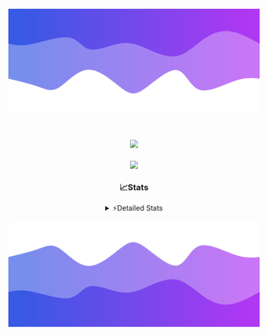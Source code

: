 ![Header](./header.png)
<div align="center">

<h1 align="center">
  <a href="https://git.io/typing-svg">
    <img src="https://readme-typing-svg.herokuapp.com/?lines=Hello,+There!+👋;This+is+chicho.;CEO+on+Hely+Development....;&center=true&size=25">
  </a>
</h1>
  
<p align="center">
  <img src="https://lanyard.cnrad.dev/api/852683595378196480" />
</p>

### 📈Stats
<details>
    <summary> ⚡Detailed Stats</summary>
    <br/>

<!--START_SECTION:waka-->
![Code Time](http://img.shields.io/badge/Code%20Time-291%20hrs%2013%20mins-blue)

![Profile Views](http://img.shields.io/badge/Profile%20Views-10-blue)

**🐱 My GitHub Data** 

> 📦 42.5 kB Used in GitHub's Storage 
 > 
> 🏆 22 Contributions in the Year 2023
 > 
> 🚫 Not Opted to Hire
 > 
> 📜 7 Public Repositories 
 > 
> 🔑 9 Private Repositories 
 > 
**I'm a Night 🦉** 

```text
🌞 Morning                15 commits          █░░░░░░░░░░░░░░░░░░░░░░░░   05.93 % 
🌆 Daytime                30 commits          ███░░░░░░░░░░░░░░░░░░░░░░   11.86 % 
🌃 Evening                123 commits         ████████████░░░░░░░░░░░░░   48.62 % 
🌙 Night                  85 commits          ████████░░░░░░░░░░░░░░░░░   33.60 % 
```
📅 **I'm Most Productive on Tuesday** 

```text
Monday                   19 commits          ██░░░░░░░░░░░░░░░░░░░░░░░   07.51 % 
Tuesday                  54 commits          █████░░░░░░░░░░░░░░░░░░░░   21.34 % 
Wednesday                47 commits          █████░░░░░░░░░░░░░░░░░░░░   18.58 % 
Thursday                 30 commits          ███░░░░░░░░░░░░░░░░░░░░░░   11.86 % 
Friday                   35 commits          ███░░░░░░░░░░░░░░░░░░░░░░   13.83 % 
Saturday                 23 commits          ██░░░░░░░░░░░░░░░░░░░░░░░   09.09 % 
Sunday                   45 commits          ████░░░░░░░░░░░░░░░░░░░░░   17.79 % 
```


📊 **This Week I Spent My Time On** 

```text
🕑︎ Time Zone: America/Argentina/Buenos_Aires

💬 Programming Languages: 
Python                   11 hrs 58 mins      █████████████░░░░░░░░░░░░   51.11 % 
HTML                     9 hrs 7 mins        ██████████░░░░░░░░░░░░░░░   38.96 % 
JavaScript               2 hrs 5 mins        ██░░░░░░░░░░░░░░░░░░░░░░░   08.91 % 
Text                     11 mins             ░░░░░░░░░░░░░░░░░░░░░░░░░   00.83 % 
Bash                     2 mins              ░░░░░░░░░░░░░░░░░░░░░░░░░   00.17 % 

🔥 Editors: 
VS Code                  23 hrs 25 mins      █████████████████████████   100.00 % 

🐱‍💻 Projects: 
Unknown Project          13 hrs 30 mins      ██████████████░░░░░░░░░░░   57.70 % 
Coder                    4 hrs 40 mins       █████░░░░░░░░░░░░░░░░░░░░   19.94 % 
FivemStrings             3 hrs 36 mins       ████░░░░░░░░░░░░░░░░░░░░░   15.42 % 
ocean-backend-v2         1 hr 37 mins        ██░░░░░░░░░░░░░░░░░░░░░░░   06.94 % 

💻 Operating System: 
Windows                  23 hrs 25 mins      █████████████████████████   100.00 % 
```

**I Mostly Code in JavaScript** 

```text
JavaScript               8 repos             █████████░░░░░░░░░░░░░░░░   34.78 % 
CSS                      4 repos             ████░░░░░░░░░░░░░░░░░░░░░   17.39 % 
HTML                     2 repos             ██░░░░░░░░░░░░░░░░░░░░░░░   08.70 % 
C#                       2 repos             ██░░░░░░░░░░░░░░░░░░░░░░░   08.70 % 
Batchfile                1 repo              █░░░░░░░░░░░░░░░░░░░░░░░░   04.35 % 
```




 Last Updated on 19/08/2023 22:10:11 UTC
<!--END_SECTION:waka-->
</details>

![Footer](./footer.png)
